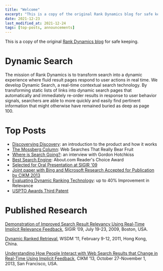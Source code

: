 ```yaml
---
title: "Welcome"
excerpt: "This is a copy of the original Rank Dynamics blog for safe keeping. Open this post to find our mission, links to top posts and published research."
date: 2021-12-23
last_modified_at: 2021-12-24
tags: [top-posts, announcements]
---
```

This is a copy of the original [Rank Dynamics blog](https://blog.rankdynamics.com/) for safe keeping.

# Dynamic Search
The mission of Rank Dynamics is to transform search into a dynamic experience where fluid result pages respond to user actions in real time. We develop Dynamic Search, a real-time contextual search technology. By transforming static lists of links into dynamic search pages that automatically and immediately re-order results in response to user behavior signals, searchers are able to more quickly and easily find pertinent information that might otherwise have remained buried as deep as page 100.

# Top Posts
 - [Discoverying Discovery](/rank-dynamics/discovering-discovery/): an introduction to the product and how it works
 - [The Mossberg Column](/rank-dynamics/googles-searchwiki-surf-canyon-share-the-mossberg-solutions-column): Web Searches That Really Bear Fruit
 - [Where is Search Going?](/rank-dynamics/where-is-search-going-search-engine-land-interview-with-gordon-hotchkiss/): an interview with Gordon Hotchkiss
 - [Best Search Engine](/rank-dynamics/best-search-engine-winner/): About.com Reader's Choice Award
 - [Selected for Oral Presentation at SIGIR '09](/rank-dynamics/selected-for-oral-presentation-at-sigir-09/)
 - [Joint paper with Bing and Microsoft Research Accepted for Publication by CIKM 2013](/rank-dynamics/joint-paper-with-bing-and-microsoft-research-accepted-for-publication-by-cikm-2013/)
 - [Evaluating Dynamic Ranking Technology](/rank-dynamics/evaluating-surf-canyons-technology-part-2/): up to 40% Improvement in Relevance
 - [USPTO Awards Third Patent](/rank-dynamics/uspto-awards-third-patent-to-surf-canyon/)

# Published Research
[Demonstration of Improved Search Result Relevancy Using Real-Time Implicit Relevance Feedback](/assets/papers/SurfCanyonDemonstrationResearchPaper.pdf), SIGIR ’09, July 19-23, 2009, Boston, USA.

[Dynamic Ranked Retrieval](/assets/papers/wsdm11Brandt_etal_11a.pdf), WSDM ’11, February 9-12, 2011, Hong Kong, China.

[Understanding How People Interact with Web Search Results that Change in Real-Time Using Implicit Feedback](/assets/papers/cikm13HowPeopleInteractWithSearch.pdf), CIKM ’13, October 27-November 1, 2013, San Francisco, USA.

